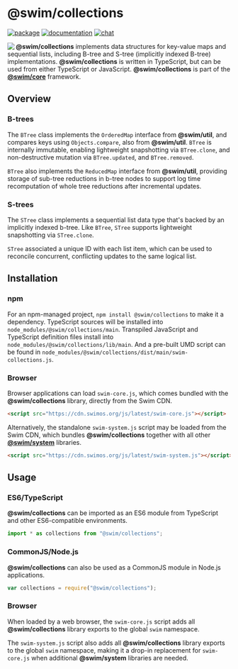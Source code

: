 # @swim/collections

[![package](https://img.shields.io/npm/v/@swim/collections.svg)](https://www.npmjs.com/package/@swim/collections)
[![documentation](https://img.shields.io/badge/doc-TypeDoc-blue.svg)](https://docs.swimos.org/js/latest/modules/_swim_collections.html)
[![chat](https://img.shields.io/badge/chat-Gitter-green.svg)](https://gitter.im/swimos/community)

<a href="https://www.swimos.org"><img src="https://docs.swimos.org/readme/marlin-blue.svg" align="left"></a>

**@swim/collections** implements data structures for key-value maps and
sequential lists, including B-tree and S-tree (implicitly indexed B-tree)
implementations.  **@swim/collections** is written in TypeScript, but can be
used from either TypeScript or JavaScript.  **@swim/collections** is part of
the [**@swim/core**](https://github.com/swimos/swim/tree/master/swim-system-js/swim-core-js/@swim/core)
framework.

## Overview

### B-trees

The `BTree` class implements the `OrderedMap` interface from **@swim/util**,
and compares keys using `Objects.compare`, also from **@swim/util**.  `BTree`
is internally immutable, enabling lightweight snapshotting via `BTree.clone`,
and non-destructive mutation via `BTree.updated`, and `BTree.removed`.

`BTree` also implements the `ReducedMap` interface from **@swim/util**,
providing storage of sub-tree reductions in b-tree nodes to support log
time recomputation of whole tree reductions after incremental updates.

### S-trees

The `STree` class implements a sequential list data type that's backed by an
implicitly indexed b-tree.  Like `BTree`, `STree` supports lightweight
snapshotting via `STree.clone`.

`STree` associated a unique ID with each list item, which can be used to
reconcile concurrent, conflicting updates to the same logical list.

## Installation

### npm

For an npm-managed project, `npm install @swim/collections` to
make it a dependency.  TypeScript sources will be installed into
`node_modules/@swim/collections/main`.  Transpiled JavaScript and TypeScript
definition files install into `node_modules/@swim/collections/lib/main`.
And a pre-built UMD script can be found in
`node_modules/@swim/collections/dist/main/swim-collections.js`.

### Browser

Browser applications can load `swim-core.js`, which comes bundled with the
**@swim/collections** library, directly from the Swim CDN.

```html
<script src="https://cdn.swimos.org/js/latest/swim-core.js"></script>
```

Alternatively, the standalone `swim-system.js` script may be loaded
from the Swim CDN, which bundles **@swim/collections** together with all other
[**@swim/system**](https://github.com/swimos/swim/tree/master/swim-system-js/@swim/system)
libraries.

```html
<script src="https://cdn.swimos.org/js/latest/swim-system.js"></script>
```

## Usage

### ES6/TypeScript

**@swim/collections** can be imported as an ES6 module from TypeScript and other
ES6-compatible environments.

```typescript
import * as collections from "@swim/collections";
```

### CommonJS/Node.js

**@swim/collections** can also be used as a CommonJS module in Node.js
applications.

```javascript
var collections = require("@swim/collections");
```

### Browser

When loaded by a web browser, the `swim-core.js` script adds all
**@swim/collections** library exports to the global `swim` namespace.

The `swim-system.js` script also adds all **@swim/collections** library exports
to the global `swim` namespace, making it a drop-in replacement for
`swim-core.js` when additional **@swim/system** libraries are needed.
